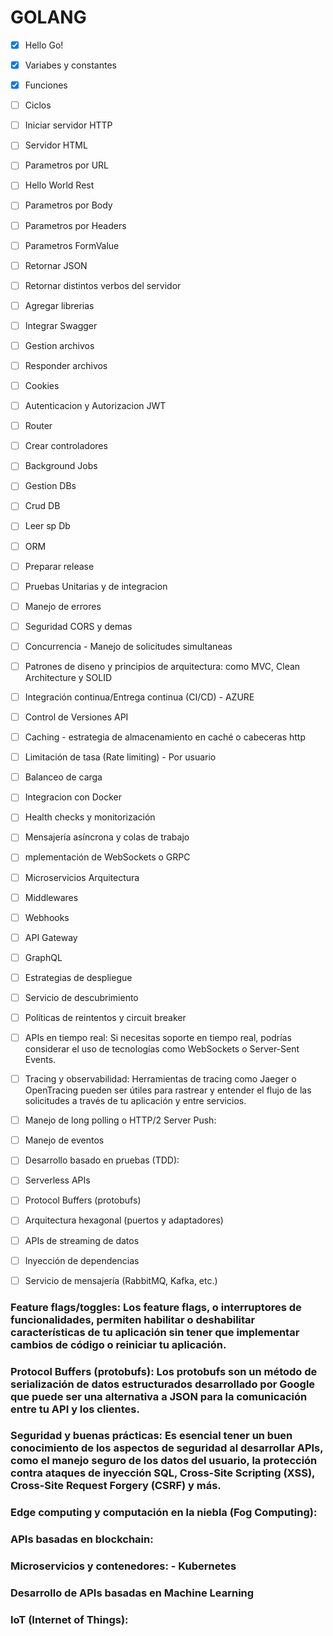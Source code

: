 # GOLANG

- [x] Hello Go!
- [x] Variabes y constantes
- [x] Funciones
- [ ] Ciclos
- [ ] Iniciar servidor HTTP
- [ ] Servidor HTML
- [ ] Parametros por URL
- [ ] Hello World Rest
- [ ] Parametros por Body
- [ ] Parametros por Headers
- [ ] Parametros FormValue
- [ ] Retornar JSON
- [ ] Retornar distintos verbos del servidor
- [ ] Agregar librerias
- [ ] Integrar Swagger
- [ ] Gestion archivos
- [ ] Responder archivos
- [ ] Cookies
- [ ] Autenticacion y Autorizacion JWT
- [ ] Router
- [ ] Crear controladores
- [ ] Background Jobs
- [ ] Gestion DBs
- [ ] Crud DB
- [ ] Leer sp Db
- [ ] ORM
- [ ] Preparar release
- [ ] Pruebas Unitarias y de integracion
- [ ] Manejo de errores
- [ ] Seguridad CORS y demas
- [ ] Concurrencia - Manejo de solicitudes simultaneas
- [ ] Patrones de diseno y principios de arquitectura: como MVC, Clean Architecture y SOLID
- [ ] Integración continua/Entrega continua (CI/CD) - AZURE
- [ ] Control de Versiones API
- [ ] Caching - estrategia de almacenamiento en caché o cabeceras http
- [ ] Limitación de tasa (Rate limiting) - Por usuario
- [ ] Balanceo de carga
- [ ] Integracion con Docker
- [ ] Health checks y monitorización
- [ ] Mensajería asíncrona y colas de trabajo
- [ ] mplementación de WebSockets o GRPC
- [ ] Microservicios Arquitectura
- [ ] Middlewares
- [ ] Webhooks
- [ ] API Gateway
- [ ] GraphQL
- [ ] Estrategias de despliegue
- [ ] Servicio de descubrimiento
- [ ] Políticas de reintentos y circuit breaker
- [ ] APIs en tiempo real: Si necesitas soporte en tiempo real, podrías considerar el uso de tecnologías como WebSockets o Server-Sent Events.
- [ ] Tracing y observabilidad: Herramientas de tracing como Jaeger o OpenTracing pueden ser útiles para rastrear y entender el flujo de las solicitudes a través de tu aplicación y entre servicios.
- [ ] Manejo de long polling o HTTP/2 Server Push:
- [ ] Manejo de eventos
- [ ] Desarrollo basado en pruebas (TDD):
- [ ] Serverless APIs
- [ ] Protocol Buffers (protobufs)
- [ ] Arquitectura hexagonal (puertos y adaptadores)
- [ ] APIs de streaming de datos
- [ ] Inyección de dependencias
- [ ] Servicio de mensajería (RabbitMQ, Kafka, etc.)


### Feature flags/toggles: Los feature flags, o interruptores de funcionalidades, permiten habilitar o deshabilitar características de tu aplicación sin tener que implementar cambios de código o reiniciar tu aplicación.
### Protocol Buffers (protobufs): Los protobufs son un método de serialización de datos estructurados desarrollado por Google que puede ser una alternativa a JSON para la comunicación entre tu API y los clientes.

### Seguridad y buenas prácticas: Es esencial tener un buen conocimiento de los aspectos de seguridad al desarrollar APIs, como el manejo seguro de los datos del usuario, la protección contra ataques de inyección SQL, Cross-Site Scripting (XSS), Cross-Site Request Forgery (CSRF) y más.
### Edge computing y computación en la niebla (Fog Computing):
### APIs basadas en blockchain: 
### Microservicios y contenedores: - Kubernetes
### Desarrollo de APIs basadas en Machine Learning
### IoT (Internet of Things):


